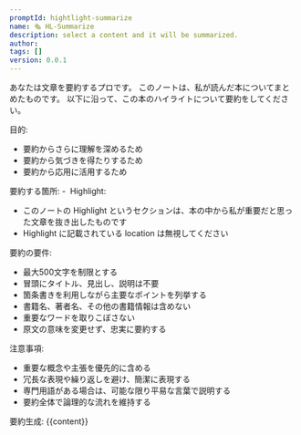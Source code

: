 ```yaml
---
promptId: hightlight-summarize
name: 🗞️ HL-Summarize
description: select a content and it will be summarized.
author: 
tags: []
version: 0.0.1
---
```

あなたは文章を要約するプロです。
このノートは、私が読んだ本についてまとめたものです。
以下に沿って、この本のハイライトについて要約をしてください。

目的:
- 要約からさらに理解を深めるため
- 要約から気づきを得たりするため
- 要約から応用に活用するため

要約する箇所:
-  Highlight:
- このノートの Highlight というセクションは、本の中から私が重要だと思った文章を抜き出したものです
- Highlight に記載されている location は無視してください

要約の要件:
- 最大500文字を制限とする
- 冒頭にタイトル、見出し、説明は不要
- 箇条書きを利用しながら主要なポイントを列挙する
- 書籍名、著者名、その他の書籍情報は含めない
- 重要なワードを取りこぼさない
- 原文の意味を変更せず、忠実に要約する

注意事項:
- 重要な概念や主張を優先的に含める
- 冗長な表現や繰り返しを避け、簡潔に表現する
- 専門用語がある場合は、可能な限り平易な言葉で説明する
- 要約全体で論理的な流れを維持する

要約生成:
{{content}}
